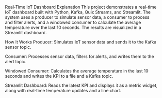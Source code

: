 Real-Time IoT Dashboard Explanation
This project demonstrates a real-time IoT dashboard built with Python, Kafka, Quix Streams, and Streamlit. The system uses a producer to simulate sensor data, a consumer to process and filter alerts, and a windowed consumer to calculate the average temperature over the last 10 seconds. The results are visualized in a Streamlit dashboard.

How It Works
Producer: Simulates IoT sensor data and sends it to the Kafka sensor topic.

Consumer: Processes sensor data, filters for alerts, and writes them to the alert topic.

Windowed Consumer: Calculates the average temperature in the last 10 seconds and writes the KPI to a file and a Kafka topic.

Streamlit Dashboard: Reads the latest KPI and displays it as a metric widget, along with real-time temperature updates and a line chart.